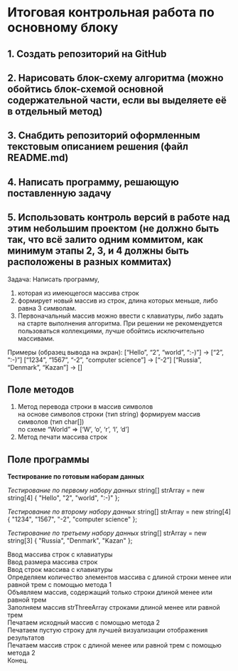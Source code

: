 # Итоговая контрольная работа по основному блоку
## 1. Создать репозиторий на GitHub
## 2. Нарисовать блок-схему алгоритма (можно обойтись блок-схемой основной содержательной части, если вы выделяете её в отдельный метод)
## 3. Снабдить репозиторий оформленным текстовым описанием решения (файл README.md)
## 4. Написать программу, решающую поставленную задачу
## 5. Использовать контроль версий в работе над этим небольшим проектом (не должно быть так, что всё залито одним коммитом, как минимум этапы 2, 3, и 4 должны быть расположены в разных коммитах)

Задача: Написать программу, 
1. которая из имеющегося массива строк  
2. формирует новый массив из строк, длина которых меньше, либо равна 3 символам. 
3. Первоначальный массив можно ввести с клавиатуры, либо задать на старте выполнения алгоритма. 
При решении не рекомендуется пользоваться коллекциями, лучше обойтись исключительно массивами.

Примеры (образец вывода на экран): 
[“Hello”, “2”, “world”, “:-)”] → [“2”, “:-)”]
[“1234”, “1567”, “-2”, “computer science”] → [“-2”]
[“Russia”, “Denmark”, “Kazan”] → []


## Поле методов

1. Метод перевода строки в массив символов \
на основе символов строки (тип string) формируем массив символов (тип char[]) \
по схеме “World” => [‘W’, ‘o’, ‘r’, ‘l’, ‘d’]
2. Метод печати массива строк

## Поле программы 

**Тестирование по готовым наборам данных**

*Тестирование по первому набору данных*
string[] strArray = new string[4] { "Hello", "2", "world", ":-)" };  

*Тестирование по второму набору данных*
string[] strArray = new string[4] { "1234", "1567", "-2", "computer science" };  

*Тестирование по третьему набору данных*
string[] strArray = new string[3] { "Russia", "Denmark", "Kazan" };

Ввод массива строк с клавиатуры \
Ввод размера массива строк \
Ввод строк массива с клавиатуры \
Определяем количество элементов массива с длиной строки менее или равной трем с помощью метода 1 \
Объявляем массив, содержащий только строки длиной менее или равной трем \
Заполняем массив strThreeArray строками длиной менее или равной трем \
Печатаем исходный массив с помощью метода 2 \
Печатаем пустую строку для лучшей визуализации отображения результатов \
Печатаем массив строк с длиной менее или равной трем с помощью метода 2 \
Конец.